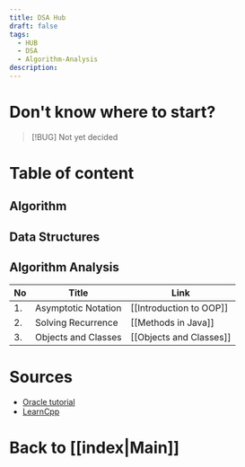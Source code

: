 ```yaml
---
title: DSA Hub
draft: false
tags:
  - HUB
  - DSA
  - Algorithm-Analysis
description:
---
```

# Don't know where to start?
>[!BUG] 
>Not yet decided

# Table of content
## Algorithm
## Data Structures
## Algorithm Analysis

| No  | Title               | Link                    |
| --- | ------------------- | ----------------------- |
| 1.  | Asymptotic Notation | [[Introduction to OOP]] |
| 2.  | Solving Recurrence  | [[Methods in Java]]     |
| 3.  | Objects and Classes | [[Objects and Classes]] |
# Sources
- [Oracle tutorial](https://docs.oracle.com/javase/tutorial/java/index.html)
- [LearnCpp](https://www.learncpp.com/cpp-tutorial/introduction-to-object-oriented-programming/)

# Back to [[index|Main]]